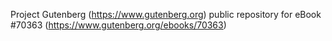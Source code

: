 Project Gutenberg (https://www.gutenberg.org) public repository for
eBook #70363 (https://www.gutenberg.org/ebooks/70363)
